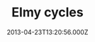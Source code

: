---
date: 2013-04-23T13:20:56.000Z
title: Elmy cycles
latitude: 52.05639308645004
longitude: 1.1646691345224371
url: http://www.elmycycles.co.uk
category: checkin
---